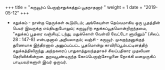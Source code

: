 ﻿+++
title = "கருவூர்ப் பெருஞ்சதுக்கத்துப் பூதநாதனார்  "
weight = 1
date = "2019-05-12"
+++


- சதுக்கம் - நான்கு தெருக்கள் கூடுமிடம்; அங்கேயுள்ள தெய்வமாகிய ஒரு பூதத்தின் பெயர் இவருக்கு எய்தியதுபோலும்; கருவூரிற் சதுக்கப்பூதமொன்றிருந்தமை, “சதுக்கப் பூதரை வஞ்சியுட் டந்து, மதுக்கொள் வேள்வி வேட்டோ னாயினும்” (சிலப். 28 : 147-8)  என்பதனால் அறியலாகும்; வஞ்சி - கருவூர். முசுகுந்தனுக்குத் துணையாக இந்திரனால் அனுப்பப்பட்ட பூதமொன்று காவிரிப்பூம்பட்டினத்திற் சதுக்கத்திலிருந்து அந்நகரைப் பாதுகாத்துவந்ததாகச்  சிலப்பதிகார முதலியன தெரிவிக்கின்றன. துறவுபூண்டிருந்த கோப்பெருஞ்சோழனை நோக்கி மனமுருகிப் பாடியவர்களுள் இவர் ஒருவர். 
  
